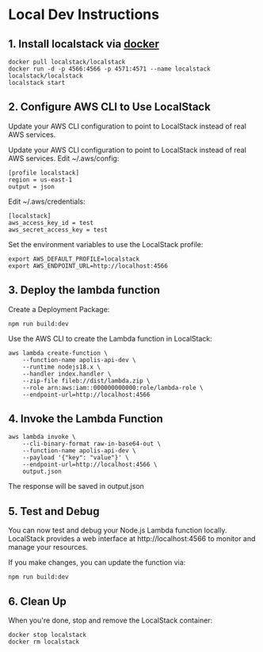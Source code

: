 # Local Dev Instructions

## 1. Install localstack via [docker](https://docs.docker.com/engine/install/)
```
docker pull localstack/localstack
docker run -d -p 4566:4566 -p 4571:4571 --name localstack localstack/localstack
localstack start
```

## 2. Configure AWS CLI to Use LocalStack
Update your AWS CLI configuration to point to LocalStack instead of real AWS services.

Update your AWS CLI configuration to point to LocalStack instead of real AWS services.
Edit ~/.aws/config:
```
[profile localstack]
region = us-east-1
output = json
```

Edit ~/.aws/credentials:
```
[localstack]
aws_access_key_id = test
aws_secret_access_key = test
```

Set the environment variables to use the LocalStack profile:
```
export AWS_DEFAULT_PROFILE=localstack
export AWS_ENDPOINT_URL=http://localhost:4566
```

## 3. Deploy the lambda function
Create a Deployment Package:
```
npm run build:dev
```
Use the AWS CLI to create the Lambda function in LocalStack:
```
aws lambda create-function \
    --function-name apolis-api-dev \
    --runtime nodejs18.x \
    --handler index.handler \
    --zip-file fileb://dist/lambda.zip \
    --role arn:aws:iam::000000000000:role/lambda-role \
    --endpoint-url=http://localhost:4566
```

## 4. Invoke the Lambda Function
```
aws lambda invoke \
    --cli-binary-format raw-in-base64-out \
    --function-name apolis-api-dev \
    --payload '{"key": "value"}' \
    --endpoint-url=http://localhost:4566 \
    output.json
```
The response will be saved in output.json

## 5. Test and Debug

You can now test and debug your Node.js Lambda function locally. LocalStack provides a web interface at http://localhost:4566 to monitor and manage your resources.

If you make changes, you can update the function via:
```
npm run build:dev
```

## 6. Clean Up

When you're done, stop and remove the LocalStack container:
```
docker stop localstack
docker rm localstack
```
